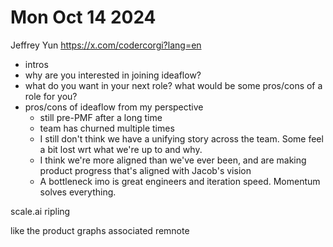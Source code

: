 # Mon Oct 14 2024


Jeffrey Yun 
https://x.com/codercorgi?lang=en


- intros
- why are you interested in joining ideaflow?
- what do you want in your next role? what would be some pros/cons of a role for you? 
- pros/cons of ideaflow from my perspective
	- still pre-PMF after a long time
	- team has churned multiple times
	- I still don't think we have a unifying story across the team. Some feel a bit lost wrt what we're up to and why. 
	- I think we're more aligned than we've ever been, and are making product progress that's aligned with Jacob's vision 
	- A bottleneck imo is great engineers and iteration speed. Momentum solves everything.  


scale.ai
ripling

like the product
graphs associated
remnote

